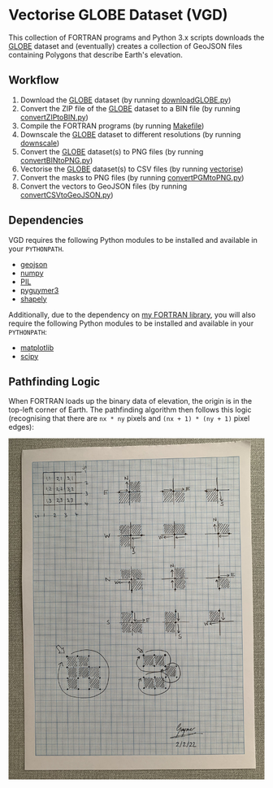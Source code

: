 # Vectorise GLOBE Dataset (VGD)

This collection of FORTRAN programs and Python 3.x scripts downloads the [GLOBE](https://www.ngdc.noaa.gov/mgg/topo/globe.html) dataset and (eventually) creates a collection of GeoJSON files containing Polygons that describe Earth's elevation.

## Workflow

1. Download the [GLOBE](https://www.ngdc.noaa.gov/mgg/topo/globe.html) dataset (by running [downloadGLOBE.py](downloadGLOBE.py))
2. Convert the ZIP file of the [GLOBE](https://www.ngdc.noaa.gov/mgg/topo/globe.html) dataset to a BIN file (by running [convertZIPtoBIN.py](convertZIPtoBIN.py))
3. Compile the FORTRAN programs (by running [Makefile](src/Makefile))
4. Downscale the [GLOBE](https://www.ngdc.noaa.gov/mgg/topo/globe.html) dataset to different resolutions (by running [downscale](src/downscale.F90))
5. Convert the [GLOBE](https://www.ngdc.noaa.gov/mgg/topo/globe.html) dataset(s) to PNG files (by running [convertBINtoPNG.py](convertBINtoPNG.py))
6. Vectorise the [GLOBE](https://www.ngdc.noaa.gov/mgg/topo/globe.html) dataset(s) to CSV files (by running [vectorise](src/vectorise.F90))
7. Convert the masks to PNG files (by running [convertPGMtoPNG.py](convertPGMtoPNG.py))
8. Convert the vectors to GeoJSON files (by running [convertCSVtoGeoJSON.py](convertCSVtoGeoJSON.py))

## Dependencies

VGD requires the following Python modules to be installed and available in your `PYTHONPATH`.

* [geojson](https://pypi.org/project/geojson/)
* [numpy](https://pypi.org/project/numpy/)
* [PIL](https://pypi.org/project/Pillow/)
* [pyguymer3](https://github.com/Guymer/PyGuymer3)
* [shapely](https://pypi.org/project/Shapely/)

Additionally, due to the dependency on [my FORTRAN library](https://github.com/Guymer/fortranlib), you will also require the following Python modules to be installed and available in your `PYTHONPATH`:

* [matplotlib](https://pypi.org/project/matplotlib/)
* [scipy](https://pypi.org/project/scipy/)

## Pathfinding Logic

When FORTRAN loads up the binary data of elevation, the origin is in the top-left corner of Earth. The pathfinding algorithm then follows this logic (recognising that there are `nx * ny` pixels and `(nx + 1) * (ny + 1)` pixel edges):

![photo of my doodle](IMG_2875.jpg)
